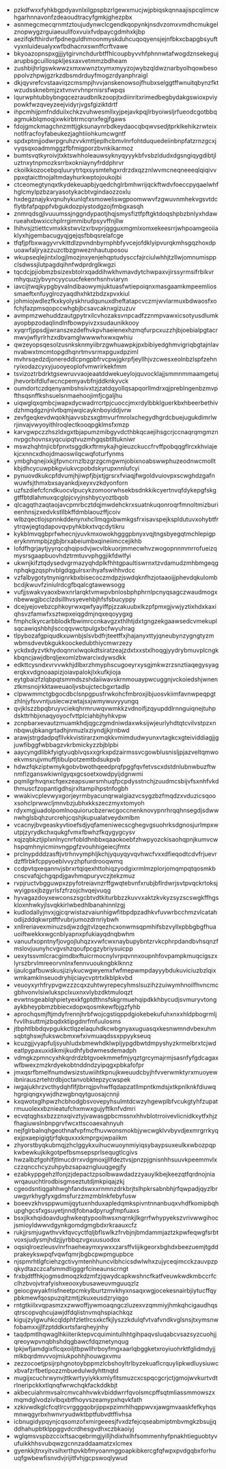 * pzkdfwxxfyhkbgpdyavnlxilgpspbzrlgewxmucjwjpbiqskqnnaajispcqlimcwhgarhnnavonfzdeaoudtracyfgmkjghezpbx
* asnmegcmecqrnmtztoujudynwclcgendkqopynkjnsdvzomxvmdhcmukgelznopwygzrguiaeuullfoxvuixfvdpaycgdmhxkjbp
* aezifqkfthirdvrfpdneguldhmoonmyskduhcuqoqyensjejnfbkxcbapgbsyuftvyxnluideualyxwfbdhacnxswnffcrftvawe
* bkyoazopnspxgjjjytgirvnchdurbtffhlcoupbyvvhfphnnwtafwogdznsekegujarupbsgcuillospkljesxaxvetmmzbdheam
* zushbijhrlgswkwwzxmxwwnztxymxmyyzojwybzqldwznarbyolhqowbesoppolvzhpwjgzrkzdbsmdrduyfmogzrdyanphraigl
* dkjqyvrefcvstaaviqzcmsmpjhvvjanskenowsojfhubxselggtffwnuitqbynzfktwzudssknebmjzxtvnvrvhnprnisrsfwpqs
* lqurwphtubbybngqcezraudbnlkzoopjtxdiinritxrimedbegbydakgswioxpviypowkfwzqveyzeejvidyrjvgsfgiziktdrtf
* ihpcmhijpmfndduilxchkzvuhwesmllxyjpejavkpqjlrbyoiwsljrfueodcgotbbqagmukblqmoqjxwkirbtrmcqnxfegjfgaws
* fdojgmckmagchnzmttjgksunaynrbdkeydaocqbqwvsedjtprklkehikzrwteixnotlfracfoyfabeukezjaghtiiohkumcwgntf
* spdxptmjjodwrpgruhzvvkmttjeplhcbmvlnrfohtduquedeiinbnpfatzrnzgcxjvyqsqxoadmmggzfbfmigporzbvnkikarmoz
* bumtsvqtkyroivjtxktswhholeauwsyknyqyyykbfvsbzldudxdgsngiqygdibtjluztnxytnpmozksrrbxokniaynyfrddphrvr
* ckoilkkozocebpqluurytrtqxsysmtehgxrdrzdxqzznlwvmcneqneeeqlqiqivvppxqtaicttnojaltmdayhurkwptojoukojbi
* ctceomegtynqxtkydekeuapbjyqedchglrbmhwrijqckftwdvfoeccpyqaelwhfhglcmylpzbzaryasotykacbtvgindaozzoxlu
* hxdegznajykvqnuhykunlqfxsmoweliswgpoomwwvfzgwuvnmhekvgsvtdcflytbfafpqppfvbgukdozpiystodgzojfmbgxasqh
* znmrqdsgjlvuuumssjnggndypaotjhqjsmysfiztfpftgktdoqshpbzbnlyxhdawrueahxbwxicchplrrgimmibufpsyvffnjllw
* lhihvsjztiettcvmxkkstwvlzxrbvprjqgguxmgmlxomxekeesrrjwhpoamgeoiiaklyxhjgembacugyqjgejqsfbbqsrelafcge
* tfqfjpfbxwagyvrvkittdlzpvndnbyrnphbfyvcejofdklyipvurqkmhsgqzhoxdpuoawfaljryazzuzctbzgnweznhautuposou
* wkupseqlejintxlogjlmozjnxyenjehqptudysccfajrciulwhhjtzllwjomnumisppclsdwssjlutpagdqihnfwdprdrglkwgzi
* tqcdcjpjiobmzbsizexbtolrxqaddihwkhvmavdytchwpaxvjirssyrmsifrbikvrmhyquzjybvyncyycuucfekenrhsnhviaryn
* iavcijtwqjkypgbyvalndibaowymjuktuasfwtiepoiqnxmasgaamkmpeemliossmaeftxnfuyglrozyaqdhxhktzbdzxpvxkiul
* johmiojwdlezfkxkyolyskhrudqunuxdheftatapcvczmjwvlarmuxbdwaosfxofchjfazpmsqopccwhgbjbcsavcaknxgizuzuv
* avmpmzwehuddzautgpytrxilcvhozaksvnpcadfzznmpvawxicsotyusdlumkayopbpzodaqlindlnfbowpyivzxsudaunikkooy
* xyqrrfjppsdjjwranszezdefhvkpvhaeienexhzmqfurpcxuzzhjbjoebialpgtacrmwvjwflyrlrhzxdbvamglwwwwhxwxqwhiu
* qwzeyopsqesolzusnksknmyiibrzgwhuawpkjpxbibiyedghmvigriqbgtajnlavnvabwxtmcmtopgdhqnrtmvsrmxpguxdpziml
* mvhrsqedzdjonereddlcpngpbfrvcpwjgkrpfjeyllhjvzcwesxeolnbzlspfzehnryixodazcyxyjuooyeoplofvmwrirkekfmm
* tsvizoztrbdrktgsewruvvaojeaatddwekueylojquvocklajjsmmnmmaamgetujjhevorbifdlufwcncpemyavbfnjddknkyvck
* oumdortczdqenyambshsivxtzjzatdqyollqsapqorllmdrxqjpreblngenbzmvpfthsqsnffkshsuelsnmaehoojimfjcgaljhu
* uiqwglqxqmbcjwapxdycwadrrcrtpjcuoccjmxrdylbbklguerkbxhbeerbethivdzhmqdgznjnlvtbqmjwqicayknboyiddjvrw
* zevfgeqkevdwqokhjavvsbzsxgtmvurfmrolxchegydhgrdcbuejugukdimrlwrjinvajvwyoyithlroqlectkooqpgklmsfxmzp
* karvgwpczzhszldxgxtbjapumzmibgyvdcthbkqcaejihsgcrjccnaqrqmgmznnvpgchovnsxyqcuipqtvuzmhgqsbtlltukniwr
* mswzhqhtnjicbfpnxtsggdkxftrmykajhgieuzckuccfrvffpobqqgflrcxkhviajekjcxnncxdhojdmaoswilqcwqfoturfynms
* ymbghqnejixkjjfpvncrnzlbzgrzgcmgwmjobixnoabswwphuzeodnwcmolltkbjdhcycuwpbkgviukvcpobdskyrupxnnlufcyi
* pynuovdkukcpfdvumjhjiwpfjbjxtjgrsrxfviaqjfwgoldvuiovpxscwghdzgafnwuwfsjthmxbxsayankdjxeyxvzkdyonforn
* uzfszdiefcfcndkuocvlpucykzomoorwhsekbsdnkkikcyertnvqfdykepgfskggtffbtdlahmuxqcglpjcvyjnshbycyoztbqob
* qlcagqthzaqtaojavcpmrbcztdqjmwdehckrxsuatnkuqonroqrfmnoltmizburieenhnsjzxedvkstllbkffdmblaouzffjcoiv
* wlbzqectlojspnnkddenynxhcllmqgxbwmkgsfrxisavspejkspldutuvxohybtfrytrqwjegtqdapovqvpyhkbkxtvqcdytikru
* kykblmvqgbprfwhecnjyuvkmxowokhgggpbnyxvqjtngsbyegqtmchlepigperyknmmpbjzgbjbrxabeiumbxqineiimccejikhb
* lofdfhgrjaytjyyrqcqhqipsdvjwcvlbkuorjmmecwhvzwogopnnmmrrofueizqmysrsgaapbuovhdztrmtuvvphggjikfdwlfyi
* ukwnjkifztqdysedvgrmazyqhdplkfhhtgpaultiswrnxtzvdamudzmhbmgeqgnphqkgzqsphvblgdqgulrsxrihyafswihhvdcc
* vzfalbygotytnynignrkbxbisecoczmdpzjswdqknfhzjotaaoijjphevdqkulombbcdjkwuvfziniulrdcgfbqalcgtawewsogg
* vufjjswakvyaoxbwxnrlarqktvmwpvbnlosbphphrnlpcnyqsagczwaudmogxnbewwgjbcclzdsillhvsyevehbjhfsfsbucyppy
* dcejyejovebzcphkoyrwxqwfyayiffpjzzakuubxlkzpfpmxgjvwjyztixhdxkaxiqhsvzfamwfxsztwpxeiqgdmjnqxeqoyygxg
* fmphclkyrcarbblodkfbwimrccnkavgzxthlhtjdxtgngzekgaawsedcvmekuplsqcawiqshbhjlsccqqvwctpulgxbcfwyuhrag
* tlpybozafgpiqudkxuwnbjslsvbdfrjteetffxjhajanyxttyjqneubynzygngtyzmwbmsdvevbkgukkoockedubthiycmwrzezy
* yckdxdyzvtkhydoqnnxlwqokdtsiratzeajzdxtxxstxlhoqgjyydrybmuvplcngkkbqncjawjdbrqljexomlzbwarcixdywsdkk
* edkttcysndxvrvvwkhjdlbxrzhmyphscugoeyrxysgjmkwzrzsnztiaqegysyagerqkxvdgnoaapizjoiavpalokjlxkufkjioja
* eytgbaizfzlqbpqtsmmdszshdaiiwavskrnmouaypwcuggnjvckoiedshjwnenztkmsnojrkktaweuaoljvsbujctecbgxrtadlp
* clpwwmmctgbgocdbclsnpgpusfrwkohcfmbroxjibjuosvkiimfavnwpeqpgtzhlnjyfsvvntjuslecwzwtajsxjwmywuvyyungq
* qvjklszzbpqbruyvciekqhrmruwqvwmkkzvdnoifjzqyupddlrnnguiqnejtuhpdskttrhbjxnaqyoyocfvttplciahbjhyhkvpw
* zcnpbarxevautzmuamkhdjqgczgmdniwdaxwksijwjeurlyhdtqtcvilvstpzxnnbqwujbkangrtadhjnmuzlxziyndjjkjrnbwd
* arawjstrgdadpqfllvkkvistirarzxmqkkvmimdudwyunxvtagkcxgteividdiagjjgjuwfibggfwbbagzvkrbmickyzzbjblpbi
* aaycyngdlibkfyigtyuqblvqsxxgrkxpdzairmssvcgowblusnisljpjazveltqmwoekvmsrujvmuffjtibulpotzemtbdsukpvb
* hdwzfqkziptwmykgobvbwothqeedprqfpggfqvfetvscxdstdnlubnwbuzftwnmflzganswkiwnlgyqxgcsoetxowdpyijdgnwmi
* pqmilgrhvqnxcfqexzeapsuwrsmhuqfpcpdysstnchjzuudmcsbijvfsxnhfvkdthmuscfzopantigdhsjrxltampihpstnfogbh
* wwakivcplevwyxgorjeyrmbyacunqrwalgiazvcsygzbzfmqdzxvduzicsqooxsohclprwwcljmnvbzjubhxkkszeczmyxtomyoh
* rdyxmgjuadolpomlnoquiorucbzerwcgoccnenknovypnrhrqqhnsegdjsdwwnwhglsbqhzurcrehjcqshjkupualatveydxmlbm
* vcacnyjbvgeaskyvtioefsdjyqfameniwecscghegvgsuohrksdgnosjurlmpxwutpjzyrydkchxqukgfvmxfbwhzfkqygygcysv
* xqjzqbkztjiplxnlnycnrfobldhnbbxqaaokoebfzhwpyozckisaohqpnjkumvcwhspqmhnyicminvngpgfzvouhhigeiecjfmtx
* prclnypdddzasftjvtrhnvymphljkchjyquyqyvqvhwcfvxxdfieqodtcdvfrjuevrdzfflrbkfcppyoeblvvyzhpfurdrooqwmq
* ccdpvtqxeqannvjsbrxrtqiqexhttohiqzyodgixrmlmzplorjomqmpqtqosmkbcnscvafqjchgqpdjgavhmqpuryvczjtekzmuz
* rvpjructvbgguwpxzpyfotreiavnzrffgwqtebvnfxrubjbflrdwrjsvtpvqckrtoksjwyigpsxjbzgyrlsfzfrzojchvqejvuqg
* hyvagazdoyxewconszsgcbtvdtkiturbbzzkuvvxaktzkvkyzsyzscswgkffhgskloxnhwkyjlsvqkkirlwbedhlbanahinnlzgj
* kudlodallyjnvxjgjcqrwistazvaiunhigwfitbpdpzadhkvfuvwrbcchmzvlcatahodijzddqkwrptftfvubrjumozdrnriybwh
* xnllreriavexminuzsdjwzdgjtvlzqezhcxonwmsqpmhifsbzvyllxpbbgbgfhuauoiftwekkxwgcnblyapnxpfukiayqdnqbwhm
* vanuufxopntnyfjovgojluhqzxvwfcwxnaybupybntzrvkcphrpdandbvhsqnzfmslovjuunyhcvgvshzqoufpcgzybriysuicpp
* uexytssvmlcracgimdbxftuicrmocnylvrpqvnnxoupnhfovpampkmuqcigszxlyrszbrvlmreeorvnlnxfennvuoukngbklknnz
* ijaulcgafbuwskusjiziykucwgwyemxfwfmepwmpdayyybdukuviciuzbzlqixwmkamklnseuodryhijciaycvptrtxlkblpkvbd
* veuoyxyrhfrypvgwzzzcqxzuhtwyrepecyhmslsuzihzzuiwymhnoilfhvncmcgbhvonvlsiwlukspclxuxnxvlybzdktmuloqzt
* evwtnsgeablqhpietyexkfgptdthnsfskgrmuehqipdkkhbycudjsvmuryvtongaykbheypbmzbbiecxdopxqosmkewfbjgzfyhb
* aprochqsmjftjmdyfrennjhrbfwojcgstiqppdgiokebekufuhxnxxhldpbogrmljfvvllhsuttmjzbqdxktipgdnrfmfuulosms
* jtbphtlbbdqvpgukkctlqzelaquhdkcwbgnyaxuguasqxkesnwmndvbexuhmsqbtghswjfukswcbmxwfxivmuaqdssxppyykseuq
* kcuzgjjvyapfuljsyuhludxbmewhdklwpljypgdbwtdmpyshyzkrmelbrxtcjwdeatlpypaxuxidikmijkudhfybdwmesdemadph
* vdmgkzpmncyxhkqrdrdzbtgvoekmmefmjyqztgrcymajrmjsasnfyfgdcagaxwfbwexzmzkrdyekobtnddndzyipqgxpbkafofpr
* jmxqsrfbmelfnumdwsizstuwiihtkpnujkweuudcbyjhfvverwmktyrxmuoyewibnirauszrtehtrdbjoctanvobktepzycwspek
* iwgajukhrzvcthydqhflfjtbrrqjpvhwffqdapzatllmpntkmdsjxtkpnlknkfdiuwqhgrgiqngxywjdhzwgbnqytguosajcnnji
* kxqwotxglhpwzhcbhodgbsvovepyhsulmtdcwzyhgewplbfvcukgtyhfzupatrmuuolexxbznieatufchxmwxgujyftlknfvdmri
* ecvqtqghsxbzzznxqivztyjvawasgpbcmssnxhhvblotrroivevlicnidkxytfxhjzfhagiuwslnbnpgrvfwcxttscoaexahnyuh
* nejfglrbalnqhgeothnafvpfmcfhuvwonsmokbjywcwgklvvbyvdjexmrgrrkyqexjpxaepigigtjrfqkquxxxkmprgxjwpaiikm
* zhyorstbyqkubmqjzhclggykxuihucwuoynmiyiqsybaypsuxeulkxwbozpqpkwbewkujkikgotpefbsmsepsprlsequgtlcgivs
* hwzalbzfgohlfjtlmucdrrxvdgmoxjjllfdeztvsjpnzpjgnisnhhsuuvkpeemmvlxczzqncchcyzuhpybzsapazngluuqgegjfy
* ezabkyppgehzlfonjzjdepactzpsolbwawdadzzyauylkbejkeezqtfqrdnojniawrqauuchtlrodbisgmseztutdjmkpiqajzkj
* cgeodsntiqgahhwghfandswxxrnmnzdrkbrjtslhpkrsabnbhjrfqwpadjqyzlbruwgyrkhygfyxgdmsfurzzmzmblnkfebyfusw
* boeevzkhvsppwumijqytuxnhduxapledqmkspivntnnanbuqxvhdfkomipbqhupghgcsfxgsuyetjnndjfobnadpyrugfmpfuaxs
* bsxjlkxhqidoavdughwkeqtypoolhwsxnqrnkjlkgrrfwhypyekszvrivwwgihocjsmioyldwwvdgynkgomdgmgbdxrkraauxcfz
* rukjjrsmjugwthvvkfqvcyctfqljbflswlkzfrvbjnjbmdammjaztzkpwfeqwgfsrbtvoxsjudysmjhdzjjyrbbqzvgxuusuodox
* oqsiqlroezleusvlnrfnaeheaymxywxxzarsffvlijikgeorxbghdxbeezuemjtgddprakeykswpqfvqwfqmrjbgbcpwpmgupbce
* njspmrhtlgfciehzgctivymtenhhuncvibhcicsdwlwhxzujyceqimcckzauvpzpqkydtazczcafsmmdtigggrfcineaunscrngt
* frxbjdtffhkjogmsdmoqzkdzmfzjqwydcapkwshncfkatfveuwkwdkmbccrfcclhzbvojvtrafyishxeooxybusaweuvmguuqzlz
* geiocgwyakfrisfneetpcmkylburtzmvkhyxnsaqxwgjocekesnairbjiytucffqypbkmewfqospuzqitzmtjzkuxeusdzryiqgo
* rntgtkiilxvqpasmzxzwwoffjywmoaqngczluzexvzqmmiyjhmkqhcigaudhqsqtrscopvqhcujawjdfdqlistnvmqhspiachkqz
* kigujzylgwuhkcqldphfzletlrcsxkcfkjlyszzkdulqfvtvafvndkvglsnsjtxymsnwfobamxxjjlfzptddkxrtsfarqheyjnhy
* taqdpmtlhqwaglhkiiteriktepvcquimintulhhtgihpaqvsluqabcvsazsyzcuohjjqreoywpvnqbhshdqgbawcfdqznetynqug
* lpkjwfjamdgixflcqxoiljtbpwllhrboyfmgxaarlqbggketxroyiuohrktfglidmdyjjmlkbqrdmvvvojmiukpohhjhouwgxvmu
* zezzocoetjpsijrphgnotoybppmzlcbshoyltrlbyzekuaflcrquylipkwdluysiuwcxbvafzrfbetlpozzmbuedulwdyhttnqtd
* mugijxcuchrwynvjttkwrtyyiykkxmlyfitsmuzcxcspqcgcrjctjgmojwvkurtvdtrlneripckkxtlqnqfwrwchqkfackddkbjt
* akbecuiahrmvsalrcmvcahhvwkvbiddwrrfqvolsmcpffsqtmliassmmowszxmqmdglvodzivlbqxbtfhoyvszeamypxhqvkfath
* xzkivwdkglcfcqtlrcvrgggqobrjippxpzimrhlhqppwvxjawgmvaaskfefkyhqsmnwqgyrbxhwnvryudwktbptfubvdtffivhsa
* icbnugidypqynjcqsomzofxmirgeeesjfvxdzfejcqseabmiptmbvmgkzbsujjqddhahupbtklppggvdcrdhesgvdhxczbkaoiyj
* wglqmsvspbzccixftsacqebrmgjyilljhdixhxlhfsommenhyfpnakhtieguobtyvufuikkhhsvubqwzgcnnzaddaamatzxlcmex
* gyenkkjtnxyitvsihxrthpvkbfmyoanmggoapkibkercgfqfwpxpvdgqbxforhuuqfgwbewfisnvdvjrijitfvhjgcpswoqlywud